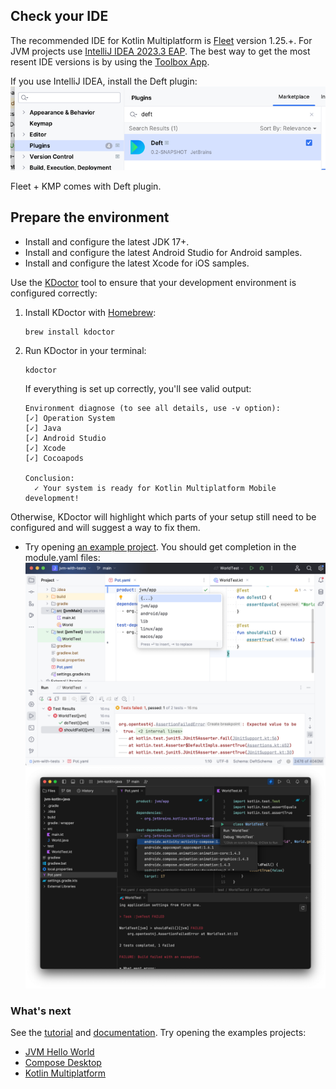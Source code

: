 ## Check your IDE
 
The recommended IDE for Kotlin Multiplatform is [Fleet](https://www.jetbrains.com/fleet/) version 1.25.+. For JVM projects use [IntelliJ IDEA 2023.3 EAP](https://www.jetbrains.com/idea/nextversion/).
The best way to get the most resent IDE versions is by using the [Toolbox App](https://www.jetbrains.com/lp/toolbox/).

If you use IntelliJ IDEA, install the Deft plugin: ![](images/plugin.png)

Fleet + KMP comes with Deft plugin.

## Prepare the environment
- Install and configure the latest JDK 17+. 
- Install and configure the latest Android Studio for Android samples.
- Install and configure the latest Xcode for iOS samples.

Use the [KDoctor](https://github.com/Kotlin/kdoctor) tool to ensure that your development environment is configured correctly:

1. Install KDoctor with [Homebrew](https://brew.sh/):

    ```text
    brew install kdoctor
    ```

2. Run KDoctor in your terminal:

    ```text
    kdoctor
    ```

   If everything is set up correctly, you'll see valid output:

   ```text
   Environment diagnose (to see all details, use -v option):
   [✓] Operation System
   [✓] Java
   [✓] Android Studio
   [✓] Xcode
   [✓] Cocoapods
   
   Conclusion:
     ✓ Your system is ready for Kotlin Multiplatform Mobile development!
   ```

Otherwise, KDoctor will highlight which parts of your setup still need to be configured and will suggest a way to fix
them.


- Try opening [an example project](../examples/jvm-kotlin+java). 
  You should get completion in the module.yaml files:
  ![](images/ij-idea.png)
  ![](images/fleet.png)


### What's next
See the [tutorial](Tutorial.md) and [documentation](Documentation.md). Try opening the examples projects:
  - [JVM Hello World](../examples/jvm-kotlin+java)
  - [Compose Desktop](../examples/compose-desktop)
  - [Kotlin Multiplatform](../examples/multiplatform)



